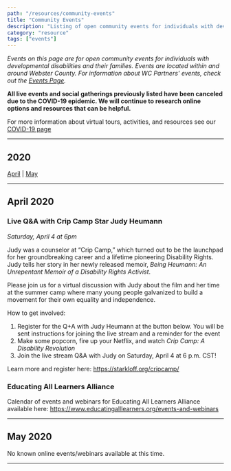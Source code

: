 ```yaml
---
path: "/resources/community-events"
title: "Community Events"
description: "Listing of open community events for individuals with developmental disabilities and their families. Events are located within and around Webster County."
category: "resource"
tags: ["events"]
---
```


_Events on this page are for open community events for individuals with developmental disabilities and their families. Events are located within and around Webster County. For information about WC Partners' events, check out the [Events Page](/events/)._

**All live events and social gatherings previously listed have been canceled due to the COVID-19 epidemic. We will continue to research online options and resources that can be helpful.**

For more information about virtual tours, activities, and resources see our [COVID-19 page](/resources/covid-19)

---

## 2020

[April](#april-2020) | [May](#may-2020)

---

## April 2020

### Live Q&A with Crip Camp Star Judy Heumann

_Saturday, April 4 at 6pm_

Judy was a counselor at “Crip Camp,” which turned out to be the launchpad for her groundbreaking career and a lifetime pioneering Disability Rights. Judy tells her story in her newly released memoir, _Being Heumann: An Unrepentant Memoir of a Disability Rights Activist_.

Please join us for a virtual discussion with Judy about the film and her time at the summer camp where many young people galvanized to build a movement for their own equality and independence.

How to get involved:

1.  Register for the Q+A with Judy Heumann at the button below. You will be sent instructions for joining the live stream and a reminder for the event
2.  Make some popcorn, fire up your Netflix, and watch _Crip Camp: A Disability Revolution_
3.  Join the live stream Q&A with Judy on Saturday, April 4 at 6 p.m. CST!

Learn more and register here: https://starkloff.org/cripcamp/

### Educating All Learners Alliance

Calendar of events and webinars for Educating All Learners Alliance available here: https://www.educatingalllearners.org/events-and-webinars

---

## May 2020

No known online events/webinars available at this time.

---
